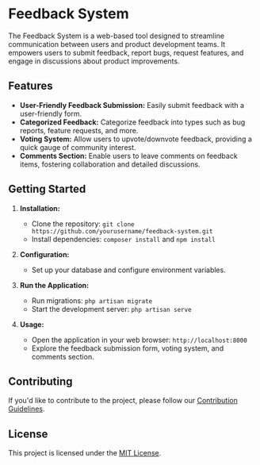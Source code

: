 # Feedback System

The Feedback System is a web-based tool designed to streamline communication between users and product development teams. It empowers users to submit feedback, report bugs, request features, and engage in discussions about product improvements.

## Features

- **User-Friendly Feedback Submission:** Easily submit feedback with a user-friendly form.
- **Categorized Feedback:** Categorize feedback into types such as bug reports, feature requests, and more.
- **Voting System:** Allow users to upvote/downvote feedback, providing a quick gauge of community interest.
- **Comments Section:** Enable users to leave comments on feedback items, fostering collaboration and detailed discussions.

## Getting Started

1. **Installation:**
   - Clone the repository: `git clone https://github.com/yourusername/feedback-system.git`
   - Install dependencies: `composer install` and `npm install`

2. **Configuration:**
   - Set up your database and configure environment variables.

3. **Run the Application:**
   - Run migrations: `php artisan migrate`
   - Start the development server: `php artisan serve`

4. **Usage:**
   - Open the application in your web browser: `http://localhost:8000`
   - Explore the feedback submission form, voting system, and comments section.

## Contributing

If you'd like to contribute to the project, please follow our [Contribution Guidelines](CONTRIBUTING.md).

## License

This project is licensed under the [MIT License](LICENSE).


